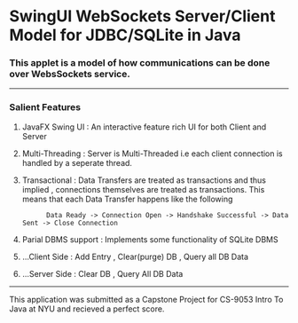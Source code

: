 # SwingUI WebSockets Server/Client Model for JDBC/SQLite in Java
### This applet is a model of how communications can be done over WebsSockets service. 
---
### Salient Features
1. JavaFX Swing UI
: An interactive feature rich UI for both Client and Server
2. Multi-Threading 
: Server is Multi-Threaded i.e each client connection is handled by a seperate thread.
3. Transactional
: Data Transfers are treated as transactions and thus implied , connections themselves are treated as transactions. This means that each Data Transfer happens like the following
           
             Data Ready -> Connection Open -> Handshake Successful -> Data Sent -> Close Connection 

4. Parial DBMS support
: Implements some functionality of SQLite DBMS 
  1. ...Client Side
  :  Add Entry , Clear(purge) DB , Query all DB Data
  2. ...Server Side 
  : Clear DB , Query All DB Data
  
---
This application was submitted as a Capstone Project for CS-9053 Intro To Java at NYU and recieved a perfect score.

